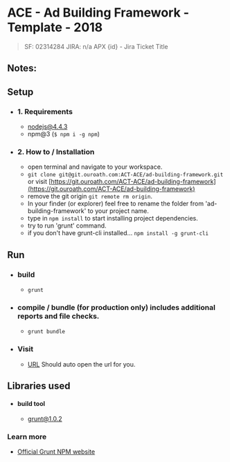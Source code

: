 # ACE - Ad Building Framework - Template - 2018
> SF: 02314284
> JIRA: n/a
> APX {id} - Jira Ticket Title
## Notes:

## Setup
  * ### 1. Requirements
    * nodejs@4.4.3
    * npm@3 (`$ npm i -g npm`)

  * ### 2. How to / Installation
    * open terminal and navigate to your workspace.
    * `git clone git@git.ouroath.com:ACT-ACE/ad-building-framework.git` or visit [https://git.ouroath.com/ACT-ACE/ad-building-framework](https://git.ouroath.com/ACT-ACE/ad-building-framework)
    * remove the git origin `git remote rm origin`.
    * In your finder (or explorer) feel free to rename the folder from 'ad-building-framework' to your project name.
    * type in `npm install` to start installing project dependencies.
    * try to run 'grunt' command. 
    * if you don't have grunt-cli installed... `npm install -g grunt-cli`

## Run
  * ### build
    * `grunt`
  * ### compile / bundle (for production only) includes additional reports and file checks.
    * `grunt bundle`
  * ### Visit
    * [URL](http://localhost:3000/) Should auto open the url for you.


## Libraries used
  * #### build tool
    * [grunt@1.0.2](https://gruntjs.com/)

### Learn more
* [Official Grunt NPM website](https://www.npmjs.com/package/grunt)
